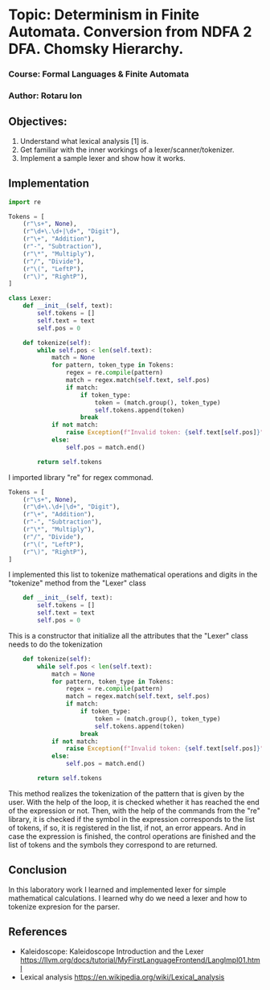 # Topic: Determinism in Finite Automata. Conversion from NDFA 2 DFA. Chomsky Hierarchy.

### Course: Formal Languages & Finite Automata
### Author: Rotaru Ion 

## Objectives:
  1. Understand what lexical analysis [1] is.
  2. Get familiar with the inner workings of a lexer/scanner/tokenizer.
  3. Implement a sample lexer and show how it works.
## Implementation
```python
import re

Tokens = [
    (r"\s+", None),
    (r"\d+\.\d+|\d+", "Digit"),
    (r"\+", "Addition"),
    (r"-", "Subtraction"),
    (r"\*", "Multiply"),
    (r"/", "Divide"),
    (r"\(", "LeftP"),
    (r"\)", "RightP"),
]

class Lexer:
    def __init__(self, text):
        self.tokens = []
        self.text = text
        self.pos = 0

    def tokenize(self):
        while self.pos < len(self.text):
            match = None
            for pattern, token_type in Tokens:
                regex = re.compile(pattern)
                match = regex.match(self.text, self.pos)
                if match:
                    if token_type:
                        token = (match.group(), token_type)
                        self.tokens.append(token)
                    break
            if not match:
                raise Exception(f"Invalid token: {self.text[self.pos]}")
            else:
                self.pos = match.end()

        return self.tokens
```
I imported library "re" for regex commonad.
```python
Tokens = [
    (r"\s+", None),
    (r"\d+\.\d+|\d+", "Digit"),
    (r"\+", "Addition"),
    (r"-", "Subtraction"),
    (r"\*", "Multiply"),
    (r"/", "Divide"),
    (r"\(", "LeftP"),
    (r"\)", "RightP"),
]
```
I implemented this list to tokenize mathematical operations and digits in the "tokenize" method from the "Lexer" class
```python
    def __init__(self, text):
        self.tokens = []
        self.text = text
        self.pos = 0
```
This is a constructor that initialize all the attributes that the "Lexer" class needs to do the tokenization
```python
    def tokenize(self):
        while self.pos < len(self.text):
            match = None
            for pattern, token_type in Tokens:
                regex = re.compile(pattern)
                match = regex.match(self.text, self.pos)
                if match:
                    if token_type:
                        token = (match.group(), token_type)
                        self.tokens.append(token)
                    break
            if not match:
                raise Exception(f"Invalid token: {self.text[self.pos]}")
            else:
                self.pos = match.end()

        return self.tokens
```
This method realizes the tokenization of the pattern that is given by the user. With the help of the loop, it is checked whether it has reached the end of the expression or not. Then, with the help of the commands from the "re" library, it is checked if the symbol in the expression corresponds to the list of tokens, if so, it is registered in the list, if not, an error appears. And in case the expression is finished, the control operations are finished and the list of tokens and the symbols they correspond to are returned.
## Conclusion
In this laboratory work I learned and implemented lexer for simple mathematical calculations. 
I learned why do we need a lexer and how to tokenize expresion for the parser.
## References
* Kaleidoscope: Kaleidoscope Introduction and the Lexer https://llvm.org/docs/tutorial/MyFirstLanguageFrontend/LangImpl01.html
* Lexical analysis https://en.wikipedia.org/wiki/Lexical_analysis
                 
